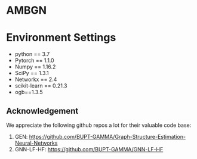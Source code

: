 # AMBGN


# Environment Settings 
* python == 3.7   
* Pytorch == 1.1.0  
* Numpy == 1.16.2  
* SciPy == 1.3.1  
* Networkx == 2.4  
* scikit-learn == 0.21.3  
* ogb==1.3.5



## Acknowledgement

We appreciate the following github repos a lot for their valuable code base:

1. GEN: https://github.com/BUPT-GAMMA/Graph-Structure-Estimation-Neural-Networks
2. GNN-LF-HF: https://github.com/BUPT-GAMMA/GNN-LF-HF

